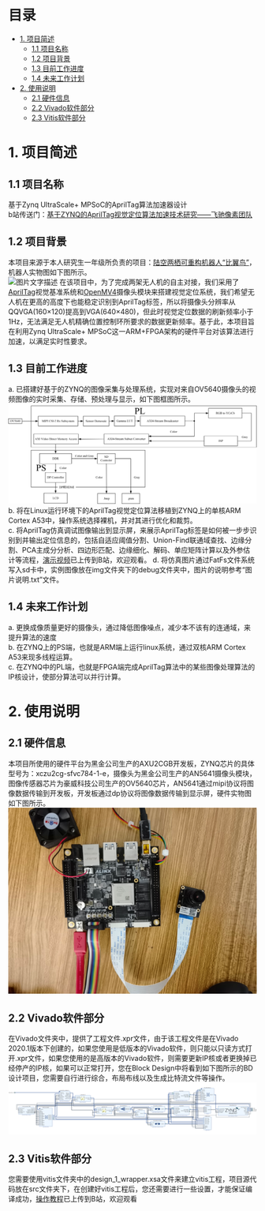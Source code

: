 # 目录
- [1. 项目简述](#1-项目简述)
  - [1.1 项目名称](#11-项目名称)
  - [1.2 项目背景](#12-项目背景)
  - [1.3 目前工作进度](#13-目前工作进度)
  - [1.4 未来工作计划](#14-未来工作计划)
- [2. 使用说明](#2-使用说明)
  - [2.1 硬件信息](#21-硬件信息)
  - [2.2 Vivado软件部分](#22-vivado软件部分)
  - [2.3 Vitis软件部分](#23-vitis软件部分)

# 1. 项目简述
## 1.1 项目名称
基于Zynq UltraScale+ MPSoC的AprilTag算法加速器设计  
b站传送门：[基于ZYNQ的AprilTag视觉定位算法加速技术研究——飞驰像素团队]([https://pan.baidu.com/s/19gOnqGR7k96Op-MCdkY5-A?pwd=qwus])
## 1.2 项目背景
本项目来源于本人研究生一年级所负责的项目：[陆空两栖可重构机器人“比翼鸟”]([https://pan.baidu.com/s/1i5rdFPUtcTAc313ae5pl1Q?pwd=799f])，机器人实物图如下图所示。  
![图片文字描述]( https://github.com/zhang-ranhao/AprilZynq/blob/master/img/%E6%9C%BA%E5%99%A8%E4%BA%BA%E6%A8%A1%E5%9E%8B%E5%9B%BE%E7%89%87.jpg )
在该项目中，为了完成两架无人机的自主对接，我们采用了[AprilTag](https://april.eecs.umich.edu/software/apriltag)视觉基准系统和[OpenMV4](https://openmv.io/)摄像头模块来搭建视觉定位系统，我们希望无人机在更高的高度下也能稳定识别到AprilTag标签，所以将摄像头分辨率从QQVGA(160×120)提高到VGA(640×480)，但此时视觉定位数据的刷新频率小于1Hz，无法满足无人机精确位置控制环所要求的数据更新频率。基于此，本项目旨在利用Zynq UltraScale+ MPSoC这一ARM+FPGA架构的硬件平台对该算法进行加速，以满足实时性要求。
## 1.3 目前工作进度
a. 已搭建好基于的ZYNQ的图像采集与处理系统，实现对来自OV5640摄像头的视频图像的实时采集、存储、预处理与显示，如下图框图所示。  
![图片文字描述](https://github.com/zhang-ranhao/AprilZynq/blob/master/img/%E9%A1%B9%E7%9B%AE%E6%A1%86%E5%9B%BE.jpg)
b. 将在Linux运行环境下的AprilTag视觉定位算法移植到ZYNQ上的单核ARM Cortex A53中，操作系统选择裸机，并对其进行优化和裁剪。  
c. 将AprilTag仿真调试图像输出到显示屏，来展示AprilTag标签是如何被一步步识别到并输出定位信息的，包括自适应阈值分割、Union-Find联通域查找、边缘分割、PCA主成分分析、四边形匹配、边缘细化、解码、单应矩阵计算以及外参估计等流程，[演示视频](https://www.bilibili.com/video/BV1Hm4y1j76H)已上传到B站，欢迎观看。
d. 将仿真图片通过FatFs文件系统写入sd卡中，实例图像放在img文件夹下的debug文件夹中，图片的说明参考“图片说明.txt”文件。
## 1.4 未来工作计划
a. 更换成像质量更好的摄像头，通过降低图像噪点，减少本不该有的连通域，来提升算法的速度  
b. 在ZYNQ上的PS端，也就是ARM端上运行linux系统，通过双核ARM Cortex A53来现多线程运算。  
c. 在ZYNQ中的PL端，也就是FPGA端完成AprilTag算法中的某些图像处理算法的IP核设计，使部分算法可以并行计算。
# 2. 使用说明
## 2.1 硬件信息
本项目所使用的硬件平台为黑金公司生产的AXU2CGB开发板，ZYNQ芯片的具体型号为：xczu2cg-sfvc784-1-e，摄像头为黑金公司生产的AN5641摄像头模块，图像传感器芯片为豪威科技公司生产的OV5640芯片，AN5641通过mipi协议将图像数据传输到开发板，开发板通过dp协议将图像数据传输到显示屏，硬件实物图如下图所示。  
![图片文字描述](https://github.com/zhang-ranhao/AprilZynq/blob/master/img/%E7%A1%AC%E4%BB%B6%E5%AE%9E%E7%89%A9%E5%9B%BE.png)
## 2.2 Vivado软件部分  
在Vivado文件夹中，提供了工程文件.xpr文件，由于该工程文件是在Vivado 2020.1版本下创建的，如果您使用是低版本的Vivado软件，则只能以只读方式打开.xpr文件，如果您使用的是高版本的Vivado软件，则需要更新IP核或者更换掉已经停产的IP核，如果可以正常打开，您在Block Design中将看到如下图所示的BD设计项目，您需要自行进行综合，布局布线以及生成比特流文件等操作。  
![图片文字描述](https://github.com/zhang-ranhao/AprilZynq/blob/master/img/Vivado%20BD%E8%AE%BE%E8%AE%A1%E5%9B%BE.jpg)
## 2.3 Vitis软件部分
您需要使用vitis文件夹中的design_1_wrapper.xsa文件来建立vitis工程，项目源代码放在src文件夹下，在创建好vitis工程后，您还需要进行一些设置，才能保证编译成功，[操作教程](https://www.bilibili.com/video/BV1394y1i7DR)已上传到B站，欢迎观看








